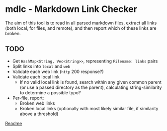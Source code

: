 # mdlc - Markdown Link Checker

The aim of this tool is to read in all parsed markdown files, extract all links (both local, for files, and remote), and then report which of these links are broken.

## TODO

- Get `HashMap<String, Vec<String>>`, representing `Filename: links` pairs
- Split links into `local` and `web`
- Validate each web link (`http` 200 response?)
- Validate each local link
    - If no valid local link is found, search within any given common parent (or use a passed directory as the parent), calculating string-similarity to determine a possible typo?
- Per-file, report:
    - Broken web links
    - Broken local links (optionally with most likely similar file, if similarity above a threshold)

[Readme](./README.md)
